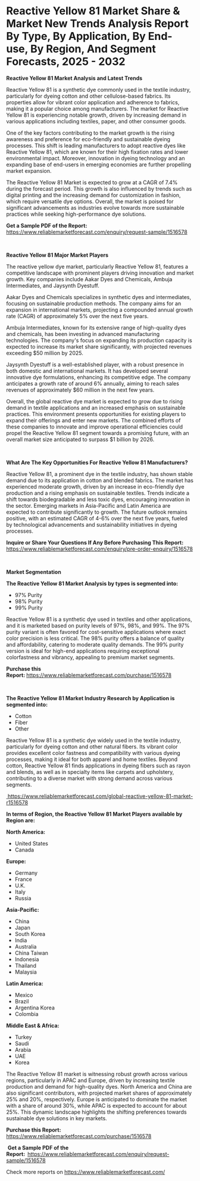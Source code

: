 <p><h1>Reactive Yellow 81 Market Share & Market New Trends Analysis Report By Type, By Application, By End-use, By Region, And Segment Forecasts, 2025 - 2032</h1></p><p><strong>Reactive Yellow 81 Market Analysis and Latest Trends</strong></p>
<p><p>Reactive Yellow 81 is a synthetic dye commonly used in the textile industry, particularly for dyeing cotton and other cellulose-based fabrics. Its properties allow for vibrant color application and adherence to fabrics, making it a popular choice among manufacturers. The market for Reactive Yellow 81 is experiencing notable growth, driven by increasing demand in various applications including textiles, paper, and other consumer goods.</p><p>One of the key factors contributing to the market growth is the rising awareness and preference for eco-friendly and sustainable dyeing processes. This shift is leading manufacturers to adopt reactive dyes like Reactive Yellow 81, which are known for their high fixation rates and lower environmental impact. Moreover, innovation in dyeing technology and an expanding base of end-users in emerging economies are further propelling market expansion.</p><p>The Reactive Yellow 81 Market is expected to grow at a CAGR of 7.4% during the forecast period. This growth is also influenced by trends such as digital printing and the increasing demand for customization in fashion, which require versatile dye options. Overall, the market is poised for significant advancements as industries evolve towards more sustainable practices while seeking high-performance dye solutions.</p></p>
<p><strong>Get a Sample PDF of the Report:&nbsp;</strong> <a href="https://www.reliablemarketforecast.com/enquiry/request-sample/1516578?utm_campaign=2949&utm_medium=2&utm_source=Github&utm_content=ia&utm_term=30032025&utm_id=reactive-yellow-81">https://www.reliablemarketforecast.com/enquiry/request-sample/1516578</a></p>
<p>&nbsp;</p>
<p><strong>Reactive Yellow 81 Major Market Players</strong></p>
<p><p>The reactive yellow dye market, particularly Reactive Yellow 81, features a competitive landscape with prominent players driving innovation and market growth. Key companies include Aakar Dyes and Chemicals, Ambuja Intermediates, and Jaysynth Dyestuff.</p><p>Aakar Dyes and Chemicals specializes in synthetic dyes and intermediates, focusing on sustainable production methods. The company aims for an expansion in international markets, projecting a compounded annual growth rate (CAGR) of approximately 5% over the next five years.</p><p>Ambuja Intermediates, known for its extensive range of high-quality dyes and chemicals, has been investing in advanced manufacturing technologies. The company's focus on expanding its production capacity is expected to increase its market share significantly, with projected revenues exceeding $50 million by 2025.</p><p>Jaysynth Dyestuff is a well-established player, with a robust presence in both domestic and international markets. It has developed several innovative dye formulations, enhancing its competitive edge. The company anticipates a growth rate of around 6% annually, aiming to reach sales revenues of approximately $60 million in the next few years.</p><p>Overall, the global reactive dye market is expected to grow due to rising demand in textile applications and an increased emphasis on sustainable practices. This environment presents opportunities for existing players to expand their offerings and enter new markets. The combined efforts of these companies to innovate and improve operational efficiencies could propel the Reactive Yellow 81 segment towards a promising future, with an overall market size anticipated to surpass $1 billion by 2026.</p></p>
<p>&nbsp;</p>
<p><strong>What Are The Key Opportunities For Reactive Yellow 81 Manufacturers?</strong></p>
<p><p>Reactive Yellow 81, a prominent dye in the textile industry, has shown stable demand due to its application in cotton and blended fabrics. The market has experienced moderate growth, driven by an increase in eco-friendly dye production and a rising emphasis on sustainable textiles. Trends indicate a shift towards biodegradable and less toxic dyes, encouraging innovation in the sector. Emerging markets in Asia-Pacific and Latin America are expected to contribute significantly to growth. The future outlook remains positive, with an estimated CAGR of 4-6% over the next five years, fueled by technological advancements and sustainability initiatives in dyeing processes.</p></p>
<p><strong>Inquire or Share Your Questions If Any Before Purchasing This Report:</strong> <a href="https://www.reliablemarketforecast.com/enquiry/pre-order-enquiry/1516578?utm_campaign=2949&utm_medium=2&utm_source=Github&utm_content=ia&utm_term=30032025&utm_id=reactive-yellow-81">https://www.reliablemarketforecast.com/enquiry/pre-order-enquiry/1516578</a></p>
<p>&nbsp;</p>
<p><strong>Market Segmentation</strong></p>
<p><strong>The Reactive Yellow 81 Market Analysis by types is segmented into:</strong></p>
<p><ul><li>97% Purity</li><li>98% Purity</li><li>99% Purity</li></ul></p>
<p><p>Reactive Yellow 81 is a synthetic dye used in textiles and other applications, and it is marketed based on purity levels of 97%, 98%, and 99%. The 97% purity variant is often favored for cost-sensitive applications where exact color precision is less critical. The 98% purity offers a balance of quality and affordability, catering to moderate quality demands. The 99% purity version is ideal for high-end applications requiring exceptional colorfastness and vibrancy, appealing to premium market segments.</p></p>
<p><strong>Purchase this Report:&nbsp;</strong><a href="https://www.reliablemarketforecast.com/purchase/1516578?utm_campaign=2949&utm_medium=2&utm_source=Github&utm_content=ia&utm_term=30032025&utm_id=reactive-yellow-81">https://www.reliablemarketforecast.com/purchase/1516578</a></p>
<p>&nbsp;</p>
<p><strong>The Reactive Yellow 81 Market Industry Research by Application is segmented into:</strong></p>
<p><ul><li>Cotton</li><li>Fiber</li><li>Other</li></ul></p>
<p><p>Reactive Yellow 81 is a synthetic dye widely used in the textile industry, particularly for dyeing cotton and other natural fibers. Its vibrant color provides excellent color fastness and compatibility with various dyeing processes, making it ideal for both apparel and home textiles. Beyond cotton, Reactive Yellow 81 finds applications in dyeing fibers such as rayon and blends, as well as in specialty items like carpets and upholstery, contributing to a diverse market with strong demand across various segments.</p></p>
<p><a href="https://www.reliablemarketforecast.com/global-reactive-yellow-81-market-r1516578?utm_campaign=2949&utm_medium=2&utm_source=Github&utm_content=ia&utm_term=30032025&utm_id=reactive-yellow-81">&nbsp;https://www.reliablemarketforecast.com/global-reactive-yellow-81-market-r1516578</a></p>
<p><strong>In terms of Region, the Reactive Yellow 81 Market Players available by Region are:</strong></p>
<p>
    <p> <strong> North America: </strong>
        <ul>
            <li>United States</li>
            <li>Canada</li>
        </ul>
        </p> 
    <p> <strong> Europe: </strong>
        <ul>
            <li>Germany</li>
            <li>France</li>
            <li>U.K.</li>
            <li>Italy</li>
            <li>Russia</li>
        </ul>
        </p> 
    <p> <strong> Asia-Pacific: </strong>
        <ul>
            <li>China</li>
            <li>Japan</li>
            <li>South Korea</li>
            <li>India</li>
            <li>Australia</li>
            <li>China Taiwan</li>
            <li>Indonesia</li>
            <li>Thailand</li>
            <li>Malaysia</li>
        </ul>
        </p> 
    <p> <strong> Latin America: </strong>
        <ul>
            <li>Mexico</li>
            <li>Brazil</li>
            <li>Argentina Korea</li>
            <li>Colombia</li>
        </ul>
        </p> 
    <p> <strong> Middle East & Africa: </strong>
        <ul>
            <li>Turkey</li>
            <li>Saudi</li>
            <li>Arabia</li>
            <li>UAE</li>
            <li>Korea</li>
        </ul>
    </p>
    </p>
<p><p>The Reactive Yellow 81 market is witnessing robust growth across various regions, particularly in APAC and Europe, driven by increasing textile production and demand for high-quality dyes. North America and China are also significant contributors, with projected market shares of approximately 25% and 20%, respectively. Europe is anticipated to dominate the market with a share of around 30%, while APAC is expected to account for about 25%. This dynamic landscape highlights the shifting preferences towards sustainable dye solutions in key markets.</p></p>
<p><strong>Purchase this Report: </strong><a href="https://www.reliablemarketforecast.com/purchase/1516578?utm_campaign=2949&utm_medium=2&utm_source=Github&utm_content=ia&utm_term=30032025&utm_id=reactive-yellow-81">https://www.reliablemarketforecast.com/purchase/1516578</a></p>
<p>&nbsp;<strong>Get a Sample PDF of the Report:&nbsp;&nbsp;</strong><a href="https://www.reliablemarketforecast.com/enquiry/request-sample/1516578?utm_campaign=2949&utm_medium=2&utm_source=Github&utm_content=ia&utm_term=30032025&utm_id=reactive-yellow-81">https://www.reliablemarketforecast.com/enquiry/request-sample/1516578</a></p>
<p><strong></strong></p>
<p>Check more reports on <a href="https://www.reliablemarketforecast.com/?utm_campaign=2949&utm_medium=2&utm_source=Github&utm_content=ia&utm_term=30032025&utm_id=reactive-yellow-81">https://www.reliablemarketforecast.com/</a></p>